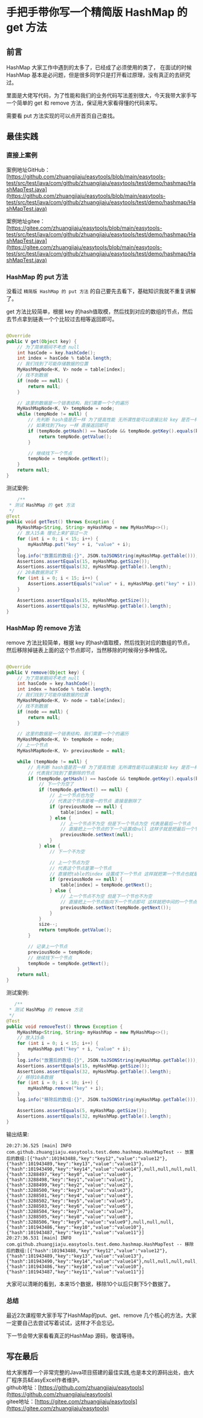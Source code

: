 # 手把手带你写一个精简版 HashMap 的 get 方法

## 前言

HashMap 大家工作中遇到的太多了，已经成了必须使用的类了， 在面试的时候 HashMap 基本是必问题，但是很多同学只是打开看过原理，没有真正的去研究过。

里面是大佬写代码，为了性能和我们的业务代码写法差别很大，今天我带大家手写一个简单的 get 和 remove 方法，保证用大家看得懂的代码来写。

需要看 put 方法实现的可以点开首页自己查找。

## 最佳实践

### 直接上案例

案例地址GitHub： [https://github.com/zhuangjiaju/easytools/blob/main/easytools-test/src/test/java/com/github/zhuangjiaju/easytools/test/demo/hashmap/HashMapTest.java](https://github.com/zhuangjiaju/easytools/blob/main/easytools-test/src/test/java/com/github/zhuangjiaju/easytools/test/demo/hashmap/HashMapTest.java)

案例地址gitee： [https://gitee.com/zhuangjiaju/easytools/blob/main/easytools-test/src/test/java/com/github/zhuangjiaju/easytools/test/demo/hashmap/HashMapTest.java](https://gitee.com/zhuangjiaju/easytools/blob/main/easytools-test/src/test/java/com/github/zhuangjiaju/easytools/test/demo/hashmap/HashMapTest.java)

### HashMap 的 put 方法

没看过 `精简版 HashMap 的 put 方法` 的自己要先去看下，基础知识我就不重复讲解了。

get 方法比较简单，根据 key 的hash值取模，然后找到对应的数组的节点，然后去节点拿到链表一个个比较过去相等返回即可。

```java

@Override
public V get(Object key) {
    // 为了简单期间不考虑 null
    int hasCode = key.hashCode();
    int index = hasCode % table.length;
    // 我们找到了可能存储数据的位置
    MyHashMapNode<K, V> node = table[index];
    // 找不到数据
    if (node == null) {
        return null;
    }

    // 这里的数据是一个链表结构，我们需要一个个的遍历
    MyHashMapNode<K, V> tempNode = node;
    while (tempNode != null) {
        // 先判断 hash值是否一样 为了提高性能 无所谓性能可以直接比较 key 是否一样
        // 如果找到了key 一样 直接返回即可
        if (tempNode.getHash() == hasCode && tempNode.getKey().equals(key)) {
            return tempNode.getValue();
        }

        // 继续找下一个节点
        tempNode = tempNode.getNext();
    }
    return null;
}

```

测试案例:

```java
    /**
 * 测试 HashMap 的 get 方法
 */
@Test
public void getTest() throws Exception {
    MyHashMap<String, String> myHashMap = new MyHashMap<>();
    // 放入15条 理论上来扩容过一次
    for (int i = 0; i < 15; i++) {
        myHashMap.put("key" + i, "value" + i);
    }
    log.info("放置后的数组:{}", JSON.toJSONString(myHashMap.getTable()));
    Assertions.assertEquals(15, myHashMap.getSize());
    Assertions.assertEquals(32, myHashMap.getTable().length);
    // 20条数据测试下
    for (int i = 0; i < 15; i++) {
        Assertions.assertEquals("value" + i, myHashMap.get("key" + i));
    }

    Assertions.assertEquals(15, myHashMap.getSize());
    Assertions.assertEquals(32, myHashMap.getTable().length);
}

```

### HashMap 的 remove 方法

remove 方法比较简单，根据 key 的hash值取模，然后找到对应的数组的节点，然后移除掉链表上面的这个节点即可，当然移除的时候得分多种情况。

```java

@Override
public V remove(Object key) {
    // 为了简单期间不考虑 null
    int hasCode = key.hashCode();
    int index = hasCode % table.length;
    // 我们找到了可能存储数据的位置
    MyHashMapNode<K, V> node = table[index];
    // 找不到数据
    if (node == null) {
        return null;
    }

    // 这里的数据是一个链表结构，我们需要一个个的遍历
    MyHashMapNode<K, V> tempNode = node;
    // 上一个节点
    MyHashMapNode<K, V> previousNode = null;

    while (tempNode != null) {
        // 先判断 hash值是否一样 为了提高性能 无所谓性能可以直接比较 key 是否一样
        // 代表我们找到了要删除的节点
        if (tempNode.getHash() == hasCode && tempNode.getKey().equals(key)) {
            // 下一个为空了
            if (tempNode.getNext() == null) {
                // 上一个节点也为空
                // 代表这个节点是唯一的节点 直接是删除了
                if (previousNode == null) {
                    table[index] = null;
                } else {
                    // 上一个节点不为空 但是下一个节点为空 代表是最后一个节点
                    // 直接把上一个节点的下一个设置成null 这样子就是把最后一个节点也就是本节点删除了
                    previousNode.setNext(null);
                }
            } else {
                // 下一个不为空

                // 上一个节点为空
                // 代表这个节点是第一个节点
                // 直接把table的index 设置成下一个节点 这样就把第一个节点也就是本节点删除了
                if (previousNode == null) {
                    table[index] = tempNode.getNext();
                } else {
                    // 上一个节点不为空 但是下一个节也不为空
                    // 直接把上一个节点指向下一个节点即可 这样就把中间的一个节点也就是本节点删除了
                    previousNode.setNext(tempNode.getNext());
                }
            }
            size--;
            return tempNode.getValue();
        }

        // 记录上一个节点
        previousNode = tempNode;
        // 继续找下一个节点
        tempNode = tempNode.getNext();
    }
    return null;
}

```

测试案例:

```java
   /**
 * 测试 HashMap 的 remove 方法
 */
@Test
public void removeTest() throws Exception {
    MyHashMap<String, String> myHashMap = new MyHashMap<>();
    // 放入15条
    for (int i = 0; i < 15; i++) {
        myHashMap.put("key" + i, "value" + i);
    }
    log.info("放置后的数组:{}", JSON.toJSONString(myHashMap.getTable()));
    Assertions.assertEquals(15, myHashMap.getSize());
    Assertions.assertEquals(32, myHashMap.getTable().length);
    // 移除10条数据
    for (int i = 0; i < 10; i++) {
        myHashMap.remove("key" + i);
    }
    log.info("移除后的数组:{}", JSON.toJSONString(myHashMap.getTable()));

    Assertions.assertEquals(5, myHashMap.getSize());
    Assertions.assertEquals(32, myHashMap.getTable().length);
}

```

输出结果:

```text
20:27:36.525 [main] INFO com.github.zhuangjiaju.easytools.test.demo.hashmap.HashMapTest -- 放置后的数组:[{"hash":101943488,"key":"key12","value":"value12"},{"hash":101943489,"key":"key13","value":"value13"},{"hash":101943490,"key":"key14","value":"value14"},null,null,null,null,null,null,null,null,null,null,null,null,null,null,{"hash":3288497,"key":"key0","value":"value0"},{"hash":3288498,"key":"key1","value":"value1"},{"hash":3288499,"key":"key2","value":"value2"},{"hash":3288500,"key":"key3","value":"value3"},{"hash":3288501,"key":"key4","value":"value4"},{"hash":3288502,"key":"key5","value":"value5"},{"hash":3288503,"key":"key6","value":"value6"},{"hash":3288504,"key":"key7","value":"value7"},{"hash":3288505,"key":"key8","value":"value8"},{"hash":3288506,"key":"key9","value":"value9"},null,null,null,{"hash":101943486,"key":"key10","value":"value10"},{"hash":101943487,"key":"key11","value":"value11"}]
20:27:36.531 [main] INFO com.github.zhuangjiaju.easytools.test.demo.hashmap.HashMapTest -- 移除后的数组:[{"hash":101943488,"key":"key12","value":"value12"},{"hash":101943489,"key":"key13","value":"value13"},{"hash":101943490,"key":"key14","value":"value14"},null,null,null,null,null,null,null,null,null,null,null,null,null,null,null,null,null,null,null,null,null,null,null,null,null,null,null,{"hash":101943486,"key":"key10","value":"value10"},{"hash":101943487,"key":"key11","value":"value11"}]

```

大家可以清晰的看到，本来15个数据，移除10个以后只剩下5个数据了。

### 总结

最近2次课程带大家手写了HashMap的put、get、remove 几个核心的方法，大家一定要自己去尝试写着试试，这样才不会忘记。

下一节会带大家看看真正的HashMap 源码，敬请等待。

## 写在最后

给大家推荐一个非常完整的Java项目搭建的最佳实践,也是本文的源码出处，由大厂程序员&EasyExcel作者维护。   
github地址：[https://github.com/zhuangjiaju/easytools](https://github.com/zhuangjiaju/easytools)   
gitee地址：[https://gitee.com/zhuangjiaju/easytools](https://gitee.com/zhuangjiaju/easytools)
